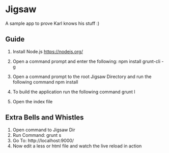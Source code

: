 Jigsaw
================

A sample app to prove Karl knows his stuff :)

## Guide

1) Install Node.js 
https://nodejs.org/


2) Open a command prompt and enter the following:
npm install grunt-cli -g

3) Open a command prompt to the root Jigsaw Directory
   and run the following command
npm install


4) To build the application run the following command
grunt l

5) Open the index file


## Extra Bells and Whistles

1) Open command to Jigsaw Dir
2) Run Command: grunt s
3) Go To: http://localhost:9000/
4) Now edit a less or html file and watch the live reload in action
